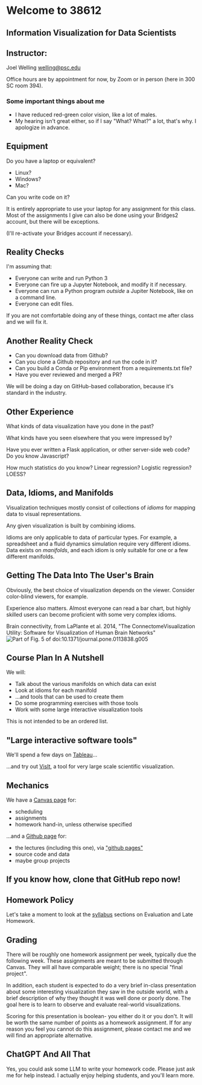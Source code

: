 # Welcome to 38612 #
## Information Visualization for Data Scientists ##



## Instructor: ##
Joel Welling
welling@psc.edu

Office hours are by appointment for now, by Zoom or in person (here in 300 SC room 394).


### Some important things about me ###

* I have reduced red-green color vision, like a lot of males.
* My hearing isn't great either, so if I say "What? What?" a lot, that's why.
I apologize in advance.



## Equipment ##
Do you have a laptop or equivalent?
* Linux?
* Windows?
* Mac?

Can you write code on it?

It is entirely appropriate to use your laptop for any assignment for this class.
Most of the assignments I give can also be done using your Bridges2 account, but
there will be exceptions.


(I'll re-activate your Bridges account if necessary).



## Reality Checks ##
I'm assuming that:
* Everyone can write and run Python 3
* Everyone can fire up a Jupyter Notebook, and modify it if
necessary.
* Everyone can run a Python program *outside* a Jupiter
Notebook, like on a command line.
* Everyone can edit files.

If you are not comfortable doing any of these things, contact me after
class and we will fix it.


## Another Reality Check ##
* Can you download data from Github?
* Can you clone a Github repository and run the code in it?
* Can  you build a Conda or Pip environment from a requirements.txt file?
* Have you ever reviewed and merged a PR?

We will be doing a day on GitHub-based collaboration, because it's standard
in the industry.


## Other Experience ##

What kinds of data visualization have you done in the past?

What kinds have you seen elsewhere that you were impressed by?

Have you ever written a Flask application, or other server-side web code?  Do you
know Javascript?

How much statistics do you know?  Linear regression? Logistic regression? LOESS?



## Data, Idioms, and Manifolds ##

Visualization techniques mostly consist of collections of *idioms* for
mapping data to visual representations.

Any given visualization is built by combining idioms.

Idioms are only applicable to data of particular types.  For example,
a spreadsheet and a fluid dynamics simulation require very different
idioms.  Data exists on *manifolds*, and each idiom is only suitable
for one or a few different manifolds.



## Getting The Data Into The User's Brain ##

Obviously, the best choice of visualization depends on the viewer.
Consider color-blind viewers, for example.

Experience also matters.  Almost everyone can read a bar chart, but
highly skilled users can become proficient with some very complex
idioms.


<span class=tinytext>Brain connectivity, from LaPlante et al. 2014, "The ConnectomeVisualization 
Utility: Software for Visualization of Human Brain Networks"</span>
<span class='image60'>
![Part of Fig. 5 of doi:10.1371/journal.pone.0113838.g005](images/10.1371_journal.pone.0113838_fig_5.png)
</span>



## Course Plan In A Nutshell ##

We will:
* Talk about the various manifolds on which data can exist
* Look at idioms for each manifold
* ...and tools that can be used to create them
* Do some programming exercises with those tools
* Work with some large interactive visualization tools

This is not intended to be an ordered list.


## "Large interactive software tools"

We'll spend a few days on <a href="https://www.tableau.com/products/tableau">Tableau</a>...

...and try out <a href="https://visit-dav.github.io/visit-website/index.html">VisIt</a>, a tool for very large scale
scientific visualization.



## Mechanics ##

We have a <a href="https://canvas.cmu.edu/courses/44862/pages/course-intro-and-mechanics?module_item_id=6003745" target="_blank">Canvas page</a> for:
* scheduling
* assignments
* homework hand-in, unless otherwise specified

...and a <a href="https://github.com/jswelling/CMU-MS-DAS-Vis-S25" target="_blank">Github page</a> for:
* the lectures (including this one), via <a href="https://jswelling.github.io/CMU-MS-DAS-Vis-S25/" target="_blank">"github pages"</a>
* source code and data
* maybe group projects


## If you know how, clone that GitHub repo now!



## Homework Policy ##

Let's take a moment to look at the [syllabus](https://canvas.cmu.edu/courses/34235/assignments/syllabus) sections on Evaluation and Late Homework.



## Grading ##

There will be roughly one homework assignment per week, typically due the following week.
These assignments are meant to be submitted through Canvas.  They will all have comparable
weight; there is no special "final project".


In addition, each student is expected to do a very brief in-class presentation about some interesting visualization they saw in the
outside world, with a brief description of why they thought it was well done or poorly done.  The goal here is to learn to observe
and evaluate real-world visualizations.


Scoring for this presentation is boolean- you either do it or you
don't.  It will be worth the same number of points as a homework
assignment.  If for any reason you feel you cannot do this assignment,
please contact me and we will find an appropriate alternative.



## ChatGPT And All That ##

Yes, you could ask some LLM to write your homework code. Please just ask me for
help instead.  I actually enjoy helping students, and you'll learn more.
